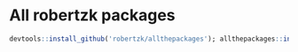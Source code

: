 All robertzk packages
===========

```r
devtools::install_github('robertzk/allthepackages'); allthepackages::install_all()
```

